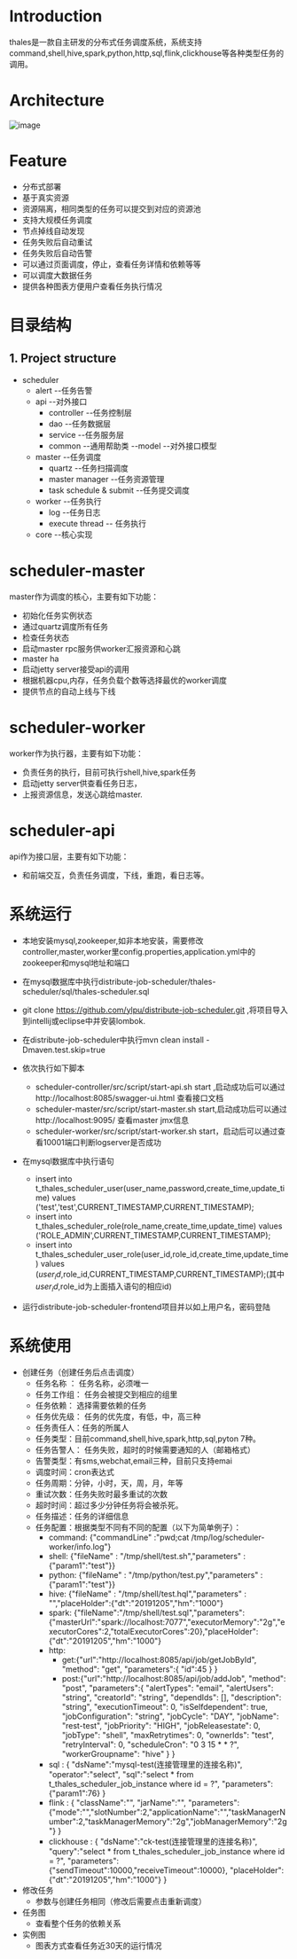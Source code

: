 # Introduction
thales是一款自主研发的分布式任务调度系统，系统支持command,shell,hive,spark,python,http,sql,flink,clickhouse等各种类型任务的调用。

# Architecture
![image](https://github.com/ylpu/distribute-job-scheduler/tree/master/docs/thales-arch.png)

# Feature
* 分布式部署
* 基于真实资源
* 资源隔离，相同类型的任务可以提交到对应的资源池
* 支持大规模任务调度
* 节点掉线自动发现
* 任务失败后自动重试
* 任务失败后自动告警
* 可以通过页面调度，停止，查看任务详情和依赖等等
* 可以调度大数据任务
* 提供各种图表方便用户查看任务执行情况

# 目录结构

## 1. Project structure 

- scheduler
	- alert --任务告警
	- api --对外接口
		- controller --任务控制层
		- dao --任务数据层
		- service --任务服务层
		- common --通用帮助类
		--model --对外接口模型
	- master --任务调度
	    - quartz --任务扫描调度
	    - master manager --任务资源管理
	    - task schedule & submit --任务提交调度
	- worker --任务执行
	    - log --任务日志
	    - execute thread -- 任务执行
	- core --核心实现
# scheduler-master
master作为调度的核心，主要有如下功能：
* 初始化任务实例状态
* 通过quartz调度所有任务
* 检查任务状态
* 启动master rpc服务供worker汇报资源和心跳
* master ha
* 启动jetty server接受api的调用
* 根据机器cpu,内存，任务负载个数等选择最优的worker调度
* 提供节点的自动上线与下线

# scheduler-worker
worker作为执行器，主要有如下功能：
* 负责任务的执行，目前可执行shell,hive,spark任务
* 启动jetty server供查看任务日志，
* 上报资源信息，发送心跳给master.

# scheduler-api
api作为接口层，主要有如下功能：
* 和前端交互，负责任务调度，下线，重跑，看日志等。

# 系统运行
* 本地安装mysql,zookeeper,如非本地安装，需要修改controller,master,worker里config.properties,application.yml中的zookeeper和mysql地址和端口
* 在mysql数据库中执行distribute-job-scheduler/thales-scheduler/sql/thales-scheduler.sql
* git clone https://github.com/ylpu/distribute-job-scheduler.git ,将项目导入到intellij或eclipse中并安装lombok.
* 在distribute-job-scheduler中执行mvn clean install -Dmaven.test.skip=true
* 依次执行如下脚本
  * scheduler-controller/src/script/start-api.sh start ,启动成功后可以通过http://localhost:8085/swagger-ui.html 查看接口文档
  * scheduler-master/src/script/start-master.sh start,启动成功后可以通过 http://localhost:9095/ 查看master jmx信息
  * scheduler-worker/src/script/start-worker.sh start，启动后可以通过查看10001端口判断logserver是否成功
* 在mysql数据库中执行语句
  * insert into t_thales_scheduler_user(user_name,password,create_time,update_time) values ('test','test',CURRENT_TIMESTAMP,CURRENT_TIMESTAMP);
  * insert into t_thales_scheduler_role(role_name,create_time,update_time) values ('ROLE_ADMIN',CURRENT_TIMESTAMP,CURRENT_TIMESTAMP);
  * insert into t_thales_scheduler_user_role(user_id,role_id,create_time,update_time) values ($user_id,$role_id,CURRENT_TIMESTAMP,CURRENT_TIMESTAMP);(其中$user_id,$role_id为上面插入语句的相应id)
  
* 运行distribute-job-scheduler-frontend项目并以如上用户名，密码登陆
# 系统使用
* 创建任务（创建任务后点击调度）
  * 任务名称 ： 任务名称，必须唯一
  * 任务工作组： 任务会被提交到相应的组里
  * 任务依赖： 选择需要依赖的任务
  * 任务优先级： 任务的优先度，有低，中，高三种
  * 任务责任人：任务的所属人
  * 任务类型：目前command,shell,hive,spark,http,sql,pyton 7种。
  * 任务告警人： 任务失败，超时的时候需要通知的人（邮箱格式）
  * 告警类型：有sms,webchat,email三种，目前只支持emai
  * 调度时间：cron表达式
  * 任务周期：分钟，小时，天，周，月，年等
  * 重试次数：任务失败时最多重试的次数
  * 超时时间：超过多少分钟任务将会被杀死。
  * 任务描述：任务的详细信息
  * 任务配置：根据类型不同有不同的配置（以下为简单例子）：
    * command: {"commandLine" :"pwd;cat /tmp/log/scheduler-worker/info.log"}
    * shell: {"fileName" : "/tmp/shell/test.sh","parameters" : {"param1":"test"}}
    * python: {"fileName" : "/tmp/python/test.py","parameters" : {"param1":"test"}}
    * hive: {"fileName" : "/tmp/shell/test.hql","parameters" : "","placeHolder":{"dt":"20191205","hm":"1000"}
    * spark: {"fileName":"/tmp/shell/test.sql","parameters":{"masterUrl":"spark://localhost:7077","executorMemory":"2g","executorCores":2,"totalExecutorCores":20},"placeHolder":{"dt":"20191205","hm":"1000"}
    * http:
      * get:{"url":"http://localhost:8085/api/job/getJobById",
"method": "get",
"parameters":{
  "id":45
}
}
      * post:{"url":"http://localhost:8085/api/job/addJob",
"method": "post",
"parameters":{
  "alertTypes": "email",
  "alertUsers": "string",
  "creatorId": "string",
  "dependIds": [],
  "description": "string",
  "executionTimeout": 0,
  "isSelfdependent": true,
  "jobConfiguration": "string",
  "jobCycle": "DAY",
  "jobName": "rest-test",
  "jobPriority": "HIGH",
  "jobReleasestate": 0,
  "jobType": "shell",
  "maxRetrytimes": 0,
  "ownerIds": "test",
  "retryInterval": 0,
  "scheduleCron": "0 3 15 * * ?",
  "workerGroupname": "hive"
}
}
     * sql : {
  "dsName":"mysql-test(连接管理里的连接名称)",
  "operator":"select",
  "sql":"select * from t_thales_scheduler_job_instance where id = ?",
  "parameters":{"param1":76}
}
    * flink : {
  "className":"",
  "jarName":"",
  "parameters":  {"mode":"","slotNumber":2,"applicationName":"","taskManagerNumber":2,"taskManagerMemory":"2g","jobManagerMemory":"2g"}
}
    * clickhouse : {
      "dsName":"ck-test(连接管理里的连接名称)",
      "query":"select * from t_thales_scheduler_job_instance where id = ?",
      "parameters":{"sendTimeout":10000,"receiveTimeout":10000},
      "placeHolder":{"dt":"20191205","hm":"1000"}
 }
 * 修改任务
   * 参数与创建任务相同（修改后需要点击重新调度）
 * 任务图
   * 查看整个任务的依赖关系
 * 实例图
   * 图表方式查看任务近30天的运行情况
